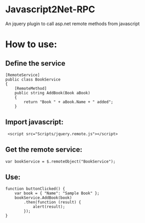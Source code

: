 # Javascript2Net-RPC
An jquery plugin to call asp.net remote methods from javascript

# How to use:
## Define the service
```  
[RemoteService]
public class BookService
{
    [RemoteMethod]
    public string AddBook(Book aBook)
    {
        return "Book " + aBook.Name + " added";
    }
```
## Import javascript:
```
 <script src="Scripts/jquery.remote.js"></script>
```
## Get the remote service:
```
var bookService = $.remoteObject("BookService");
```
## Use:
```
function buttonClicked() {
    var book = { "Name": "Sample Book" };
    bookService.AddBook(book)
        .then(function (result) {
            alert(result);
        });
}
```
